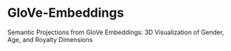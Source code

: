 # GloVe-Embeddings
Semantic Projections from GloVe Embeddings: 3D Visualization of Gender, Age, and Royalty Dimensions
